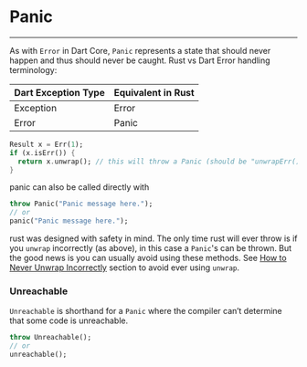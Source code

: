 # Panic
***
As with `Error` in Dart Core, `Panic` represents a state that should never happen and thus should never be caught.
Rust vs Dart Error handling terminology:

| Dart Exception Type | Equivalent in Rust |
|---------------------|--------------------|
| Exception           | Error              |
| Error               | Panic              |

```dart
Result x = Err(1);
if (x.isErr()) {
  return x.unwrap(); // this will throw a Panic (should be "unwrapErr()")
}
```
panic can also be called directly with
```dart
throw Panic("Panic message here.");
// or 
panic("Panic message here.");
```

rust was designed with safety in mind. The only time rust will ever throw is if you `unwrap` incorrectly (as 
above), in
this case a `Panic`'s can be thrown. But the good news is you can usually avoid using these
methods. See [How to Never Unwrap Incorrectly] section to avoid ever using `unwrap`.

### Unreachable

`Unreachable` is shorthand for a `Panic` where the compiler can’t determine that some code is unreachable.
```dart
throw Unreachable();
// or
unreachable();
```

[How to Never Unwrap Incorrectly]:https://github.com/mcmah309/rust/tree/master/lib/src/result#how-to-never-unwrap-incorrectly